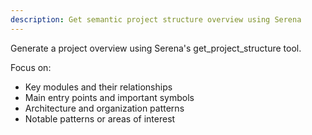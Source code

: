 ```yaml
---
description: Get semantic project structure overview using Serena
---
```


Generate a project overview using Serena's get_project_structure tool.

Focus on:
- Key modules and their relationships
- Main entry points and important symbols  
- Architecture and organization patterns
- Notable patterns or areas of interest
